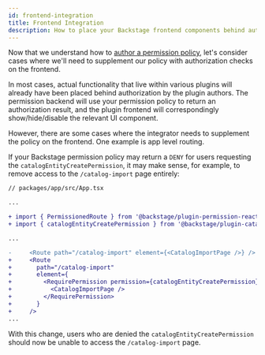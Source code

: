 ```yaml
---
id: frontend-integration
title: Frontend Integration
description: How to place your Backstage frontend components behind authorization
---
```


Now that we understand how to [author a permission policy](./writing-a-policy.md), let's consider cases where we'll need to supplement our policy with authorization checks on the frontend.

In most cases, actual functionality that live within various plugins will already have been placed behind authorization by the plugin authors. The permission backend will use your permission policy to return an authorization result, and the plugin frontend will correspondingly show/hide/disable the relevant UI component.

However, there are some cases where the integrator needs to supplement the policy on the frontend. One example is app level routing.

If your Backstage permission policy may return a `DENY` for users requesting the `catalogEntityCreatePermission`, it may make sense, for example, to remove access to the `/catalog-import` page entirely:

```diff
// packages/app/src/App.tsx

...

+ import { PermissionedRoute } from '@backstage/plugin-permission-react';
+ import { catalogEntityCreatePermission } from '@backstage/plugin-catalog-common';

...

-     <Route path="/catalog-import" element={<CatalogImportPage />} />
+     <Route
+       path="/catalog-import"
+       element={
+         <RequirePermission permission={catalogEntityCreatePermission}>
+           <CatalogImportPage />
+         </RequirePermission>
+       }
+     />
...

```

With this change, users who are denied the `catalogEntityCreatePermission` should now be unable to access the `/catalog-import` page.
